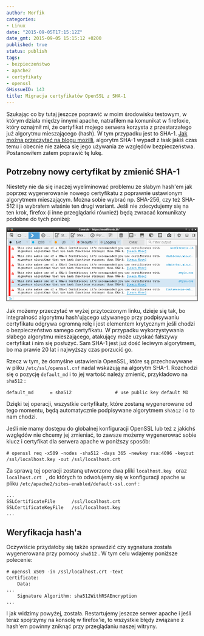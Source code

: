 ```yaml
---
author: Morfik
categories:
- Linux
date: "2015-09-05T17:15:12Z"
date_gmt: 2015-09-05 15:15:12 +0200
published: true
status: publish
tags:
- bezpieczeństwo
- apache2
- certyfikaty
- openssl
GHissueID: 143
title: Migracja certyfikatów OpenSSL z SHA-1
---
```


Szukając co by tutaj jeszcze poprawić w moim środowisku testowym, w którym działa między innymi
apache, natrafiłem na komunikat w firefoxie, który oznajmił mi, że certyfikat mojego serwera
korzysta z przestarzałego już algorytmu mieszającego (hash). W tym przypadku jest to SHA-1. [Jak
można przeczytać na blogu
mozilli](https://blog.mozilla.org/security/2014/09/23/phasing-out-certificates-with-sha-1-based-signature-algorithms/),
algorytm SHA-1 wypadł z łask jakiś czas temu i obecnie nie zaleca się jego używania ze względów
bezpieczeństwa. Postanowiłem zatem poprawić tę lukę.

<!--more-->
## Potrzebny nowy certyfikat by zmienić SHA-1

Niestety nie da się inaczej wyeliminować problemu ze słabym hash'em jak poprzez wygenerowanie nowego
certyfikatu z poprawnie ustawionym algorytmem mieszającym. Można sobie wybrać np. SHA-256, czy też
SHA-512 i ja wybrałem właśnie ten drugi wariant. Jeśli nie zdecydujemy się na ten krok, firefox (i
inne przeglądarki również) będą zwracać komunikaty podobne do tych poniżej:

![slaby-hash-sha-1-apache-certyfikat](/img/2015/09/01.slaby-hash-sha-1-apache-certyfikat.png#huge)

Jak możemy przeczytać w wyżej przytoczonym linku, dzieje się tak, bo integralność algorytmu
hash'ującego używanego przy podpisywaniu certyfikatu odgrywa ogromną rolę i jest elementem
krytycznym jeśli chodzi o bezpieczeństwo samego certyfikatu. W przypadku wykorzystywania słabego
algorytmu mieszającego, atakujący może uzyskać fałszywy certyfikat i nim się posłużyć. Sam SHA-1
jest już dość leciwym algorytmem, bo ma prawie 20 lat i najwyższy czas porzucić go.

Rzecz w tym, że domyślne ustawienia OpenSSL, które są przechowywane w pliku `/etc/ssl/openssl.cnf`
nadal wskazują na algorytm SHA-1. Rozchodzi się o pozycję `default_md` i to jej wartość należy
zmienić, przykładowo na `sha512` :

    default_md      = sha512                # use public key default MD

Dzięki tej operacji, wszystkie certyfikaty, które zostaną wygenerowane od tego momentu, będą
automatycznie podpisywane algorytmem `sha512` i o to nam chodzi.

Jeśli nie mamy dostępu do globalnej konfiguracji OpenSSL lub też z jakichś względów nie chcemy jej
zmieniać, to zawsze możemy wygenerować sobie klucz i certyfikat dla serwera apache w poniższy
sposób:

    # openssl req -x509 -nodes -sha512 -days 365 -newkey rsa:4096 -keyout /ssl/localhost.key -out /ssl/localhost.crt

Za sprawą tej operacji zostaną utworzone dwa pliki `localhost.key ` oraz `localhost.crt ` , do
których to odwołujemy się w konfiguracji apache w pliku
`/etc/apache2/sites-enabled/default-ssl.conf` :

    ...
    SSLCertificateFile      /ssl/localhost.crt
    SSLCertificateKeyFile   /ssl/localhost.key
    ...

## Weryfikacja hash'a

Oczywiście przydałoby się także sprawdzić czy sygnatura została wygenerowana przy pomocy `sha512` .
W tym celu wdajemy poniższe polecenie:

    # openssl x509 -in /ssl/localhost.crt -text
    Certificate:
        Data:
    ...
        Signature Algorithm: sha512WithRSAEncryption
    ...

I jak widzimy powyżej, została. Restartujemy jeszcze serwer apache i jeśli teraz spojrzymy na
konsolę w firefox'ie, to wszystkie błędy związane z hash'em powinny zniknąć przy przeglądaniu
naszej witryny.

